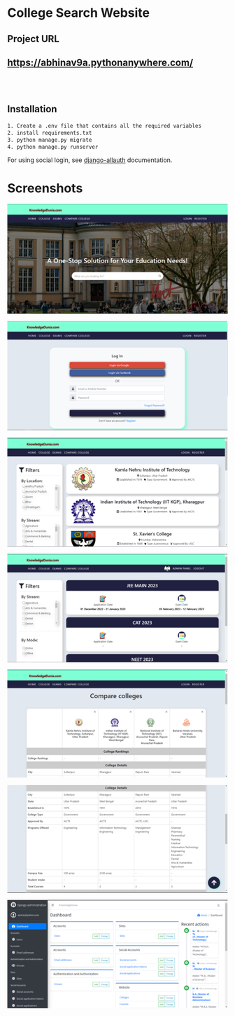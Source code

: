 # College Search Website

## Project URL

## https://abhinav9a.pythonanywhere.com/

</br>
</br>

## Installation

```
1. Create a .env file that contains all the required variables
2. install requirements.txt
3. python manage.py migrate
4. python manage.py runserver
```

For using social login, see [django-allauth](https://django-allauth.readthedocs.io/en/latest/installation.html#post-installation) documentation.

# Screenshots

![Homepage](screenshots/homepage.PNG)

![Login](screenshots/login.PNG)

![Colleges List Tab](screenshots/colleges-list.PNG)

![Exams Tab](screenshots/exams-tab.PNG)

![Compare Colleges](screenshots/compare-colleges.PNG)

![Compare Colleges](screenshots/compare-colleges-2.PNG)

![Admin Dashboard](screenshots/admin%20dashboard.PNG)

